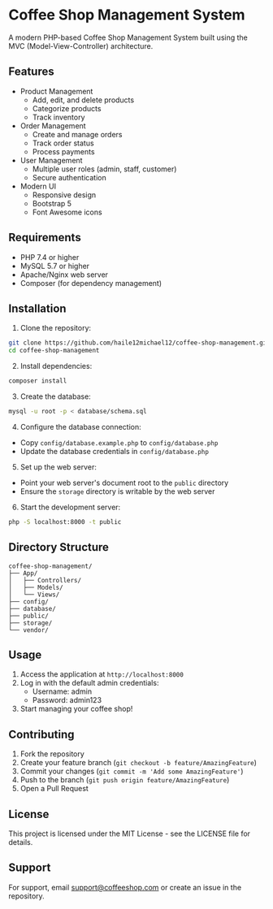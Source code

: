 # Coffee Shop Management System

A modern PHP-based Coffee Shop Management System built using the MVC (Model-View-Controller) architecture.

## Features

- Product Management
  - Add, edit, and delete products
  - Categorize products
  - Track inventory
- Order Management
  - Create and manage orders
  - Track order status
  - Process payments
- User Management
  - Multiple user roles (admin, staff, customer)
  - Secure authentication
- Modern UI
  - Responsive design
  - Bootstrap 5
  - Font Awesome icons

## Requirements

- PHP 7.4 or higher
- MySQL 5.7 or higher
- Apache/Nginx web server
- Composer (for dependency management)

## Installation

1. Clone the repository:
```bash
git clone https://github.com/haile12michael12/coffee-shop-management.git
cd coffee-shop-management
```

2. Install dependencies:
```bash
composer install
```

3. Create the database:
```bash
mysql -u root -p < database/schema.sql
```

4. Configure the database connection:
- Copy `config/database.example.php` to `config/database.php`
- Update the database credentials in `config/database.php`

5. Set up the web server:
- Point your web server's document root to the `public` directory
- Ensure the `storage` directory is writable by the web server

6. Start the development server:
```bash
php -S localhost:8000 -t public
```

## Directory Structure

```
coffee-shop-management/
├── App/
│   ├── Controllers/
│   ├── Models/
│   └── Views/
├── config/
├── database/
├── public/
├── storage/
└── vendor/
```

## Usage

1. Access the application at `http://localhost:8000`
2. Log in with the default admin credentials:
   - Username: admin
   - Password: admin123
3. Start managing your coffee shop!

## Contributing

1. Fork the repository
2. Create your feature branch (`git checkout -b feature/AmazingFeature`)
3. Commit your changes (`git commit -m 'Add some AmazingFeature'`)
4. Push to the branch (`git push origin feature/AmazingFeature`)
5. Open a Pull Request

## License

This project is licensed under the MIT License - see the LICENSE file for details.

## Support

For support, email support@coffeeshop.com or create an issue in the repository.